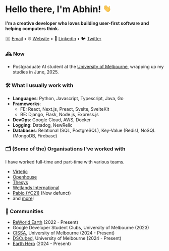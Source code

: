 # Hello there, I'm Abhin! <img src="https://raw.githubusercontent.com/ABSphreak/ABSphreak/master/gifs/Hi.gif" height="25px">

**I'm a creative developer who loves building user-first software and helping computers think.**

✉️ [Email](mailto:hi@abhin.dev) • 🌐 [Website](https://www.abhin.dev/) • 👔 [LinkedIn](https://www.linkedin.com/in/abhinrustagi) • 🐦 [Twitter](https://www.twitter.com/abhinrustagi)

### 🕰️ Now

- Postgraduate AI student at the [University of Melbourne](https://www.unimelb.edu.au/), wrapping up my studies in June, 2025.

### 🛠️ What I usually work with

- **Languages**: Python, Javascript, Typescript, Java, Go
- **Frameworks**:
    - FE: React, Next.js, Preact, Svelte, SvelteKit
    - BE: Django, Flask, Node.js, Express.js
- **DevOps**: Google Cloud, AWS, Docker
- **Logging**: Datadog, NewRelic
- **Databases**: Relational (SQL, PostgreSQL), Key-Value (Redis), NoSQL (MongoDB, Firebase)

### 🗂️ (Some of the) Organisations I've worked with

I have worked full-time and part-time with various teams.

- [Virtetic](https://www.virtetic.com.au/)
- [Openhouse](https://www.openhouse.study/)
- [Thesys](https://www.thesys.dev/)
- [Wetlands International](https://www.wetlands.org/)
- [Pabio (YC21)](https://www.pabio.com) (Now defunct)
- and [more](https://www.linkedin.com/in/abhinrustagi)!

### 👥 Communities

- [ReWorld Earth](https://www.reworld.eco/) (2022 - Present)
- Google Developer Student Clubs, University of Melbourne (2023)
- [CISSA](https://www.cissa.org.au/), University of Melbourne (2024 - Present)
- [DSCubed](https://www.dscubed.org.au/), University of Melbourne (2024 - Present)
- [Earth Hero](https://www.earthhero.org/) (2024 - Present)
